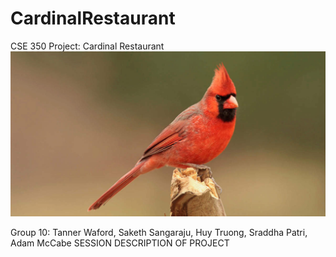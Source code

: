# CardinalRestaurant
CSE 350 Project: Cardinal Restaurant
![Cardinal Bird](images/Cardinal.jpg)

Group 10: Tanner Waford, Saketh Sangaraju, Huy Truong, Sraddha Patri, Adam McCabe
SESSION 
DESCRIPTION OF PROJECT
